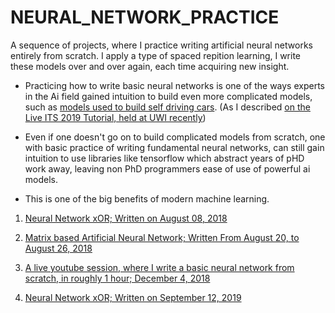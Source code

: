 # NEURAL_NETWORK_PRACTICE

A sequence of projects, where I practice writing artificial neural networks entirely from scratch. I apply a type of spaced repition learning, I write these models over and over again, each time acquiring new insight. 

* Practicing how to write basic neural networks is one of the ways experts in the Ai field gained intuition to build even more complicated models, such as [models used to build self driving cars](https://www.youtube.com/watch?v=WBkgs4u5tW0). (As I described [on the Live ITS 2019 Tutorial, held at UWI recently](https://github.com/JordanMicahBennett/Live-ITS-2019-Artificial-Neural-Network-Tutorial-Code))

* Even if one doesn't go on to build complicated models from scratch, one with basic practice of writing fundamental neural networks, can still gain intuition to use libraries like tensorflow which abstract years of pHD work away, leaving non PhD programmers ease of use of powerful ai models.

* This is one of the big benefits of modern machine learning.


1. [Neural Network xOR; Written on August 08, 2018](https://github.com/JordanMicahBennett/NEURAL-NETWORK-SIMPLE_V0.1)

2. [Matrix based Artificial Neural Network; Written From August 20, to August 26, 2018](https://github.com/JordanMicahBennett/NEURAL-NETWORK-SIMPLE-MATRIX-VERSION/)

3. [A live youtube session, where I write a basic neural network from scratch, in roughly 1 hour; December 4, 2018](https://github.com/JordanMicahBennett/BASIC-ARTIFICIAL-NEURAL-NETWORK_FROM-LIVE-JAVA-SESSION)

4. [Neural Network xOR; Written on September 12, 2019](https://github.com/JordanMicahBennett/NEURAL-NETWORK-SIMPLE-V2)
